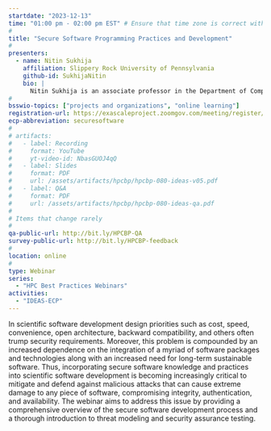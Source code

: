 ```yaml
---
startdate: "2023-12-13"
time: "01:00 pm - 02:00 pm EST" # Ensure that time zone is correct with respect to standard/daylight time
#
title: "Secure Software Programming Practices and Development"
#
presenters:
  - name: Nitin Sukhija
    affiliation: Slippery Rock University of Pennsylvania
    github-id: SukhijaNitin
    bio: |
      Nitin Sukhija is an associate professor in the Department of Computer Science and director of the Center for Cybersecurity and Advanced Computing (C2AC) at Slippery Rock University of Pennsylvania. He has been involved in the research and management of various projects pertaining to the security and software challenges in industry and academia for over a decade. His research aims to address the threats to confidentiality, integrity, and availability in high-performance computing (HPC) environments and to discover solutions that utilize the power of the HPC environments to study and understand the multifaceted complexities and anomalous characteristics, and also includes the modeling and simulation of complex technical, organizational, and human systems instrumental in providing security and trust.
#
bsswio-topics: ["projects and organizations", "online learning"]
registration-url: https://exascaleproject.zoomgov.com/meeting/register/vJIscu6rrzkrGa1guOIECwVgvYKCiPLJ1Ww
ecp-abbreviation: securesoftware
#
# artifacts:
#   - label: Recording
#     format: YouTube
#     yt-video-id: NbasGUOJ4qQ
#   - label: Slides
#     format: PDF
#     url: /assets/artifacts/hpcbp/hpcbp-080-ideas-v05.pdf
#   - label: Q&A
#     format: PDF
#     url: /assets/artifacts/hpcbp/hpcbp-080-ideas-qa.pdf
#
# Items that change rarely
#
qa-public-url: http://bit.ly/HPCBP-QA
survey-public-url: http://bit.ly/HPCBP-feedback
#
location: online
#
type: Webinar
series:
  - "HPC Best Practices Webinars"
activities:
  - "IDEAS-ECP"
---
```

In scientific software development design priorities such as cost, speed, convenience, open architecture, backward compatibility, and others often trump security requirements. Moreover, this problem is compounded by an increased dependence on the integration of a myriad of software packages and technologies along with an increased need for long-term sustainable software. Thus, incorporating secure software knowledge and practices into scientific software development is becoming increasingly critical to mitigate and defend against malicious attacks that can cause extreme damage to any piece of software, compromising integrity, authentication, and availability. The webinar aims to address this issue by providing a comprehensive overview of the secure software development process and a thorough introduction to threat modeling and security assurance testing.
